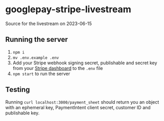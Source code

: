# googlepay-stripe-livestream

Source for the livestream on 2023-06-15

## Running the server
1. `npm i`
2. `mv .env.example .env`
3. Add your Stripe webhook signing secret, publishable and secret key from your [Stripe dashboard](https://dashboard.stripe.com/apikeys) to the `.env` file
4. `npm start` to run the server

## Testing
Running `curl localhost:3000/payment_sheet` should return you an object with an ephemeral key, PaymentIntent client secret, customer ID and publishable key.
